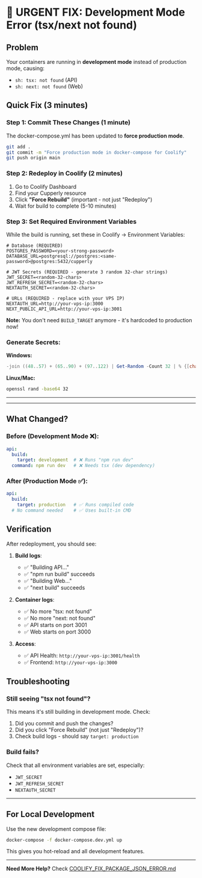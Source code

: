 # 🚨 URGENT FIX: Development Mode Error (tsx/next not found)

## Problem

Your containers are running in **development mode** instead of production mode, causing:
- `sh: tsx: not found` (API)
- `sh: next: not found` (Web)

## Quick Fix (3 minutes)

### Step 1: Commit These Changes (1 minute)

The docker-compose.yml has been updated to **force production mode**.

```bash
git add .
git commit -m "Force production mode in docker-compose for Coolify"
git push origin main
```

### Step 2: Redeploy in Coolify (2 minutes)

1. Go to Coolify Dashboard
2. Find your Cupperly resource
3. Click **"Force Rebuild"** (important - not just "Redeploy")
4. Wait for build to complete (5-10 minutes)

### Step 3: Set Required Environment Variables

While the build is running, set these in Coolify → Environment Variables:

```env
# Database (REQUIRED)
POSTGRES_PASSWORD=<your-strong-password>
DATABASE_URL=postgresql://postgres:<same-password>@postgres:5432/cupperly

# JWT Secrets (REQUIRED - generate 3 random 32-char strings)
JWT_SECRET=<random-32-chars>
JWT_REFRESH_SECRET=<random-32-chars>
NEXTAUTH_SECRET=<random-32-chars>

# URLs (REQUIRED - replace with your VPS IP)
NEXTAUTH_URL=http://your-vps-ip:3000
NEXT_PUBLIC_API_URL=http://your-vps-ip:3001
```

**Note:** You don't need `BUILD_TARGET` anymore - it's hardcoded to production now!

### Generate Secrets:

**Windows:**
```powershell
-join ((48..57) + (65..90) + (97..122) | Get-Random -Count 32 | % {[char]$_})
```

**Linux/Mac:**
```bash
openssl rand -base64 32
```

---

---

## What Changed?

### Before (Development Mode ❌):
```yaml
api:
  build:
    target: development  # ❌ Runs "npm run dev"
  command: npm run dev   # ❌ Needs tsx (dev dependency)
```

### After (Production Mode ✅):
```yaml
api:
  build:
    target: production   # ✅ Runs compiled code
  # No command needed    # ✅ Uses built-in CMD
```

## Verification

After redeployment, you should see:

1. **Build logs**:
   - ✅ "Building API..."
   - ✅ "npm run build" succeeds
   - ✅ "Building Web..."
   - ✅ "next build" succeeds

2. **Container logs**:
   - ✅ No more "tsx: not found"
   - ✅ No more "next: not found"
   - ✅ API starts on port 3001
   - ✅ Web starts on port 3000

3. **Access**:
   - ✅ API Health: `http://your-vps-ip:3001/health`
   - ✅ Frontend: `http://your-vps-ip:3000`

## Troubleshooting

### Still seeing "tsx not found"?

This means it's still building in development mode. Check:
1. Did you commit and push the changes?
2. Did you click "Force Rebuild" (not just "Redeploy")?
3. Check build logs - should say `target: production`

### Build fails?

Check that all environment variables are set, especially:
- `JWT_SECRET`
- `JWT_REFRESH_SECRET`
- `NEXTAUTH_SECRET`

---

## For Local Development

Use the new development compose file:

```bash
docker-compose -f docker-compose.dev.yml up
```

This gives you hot-reload and all development features.

---

**Need More Help?** Check [COOLIFY_FIX_PACKAGE_JSON_ERROR.md](./COOLIFY_FIX_PACKAGE_JSON_ERROR.md)


